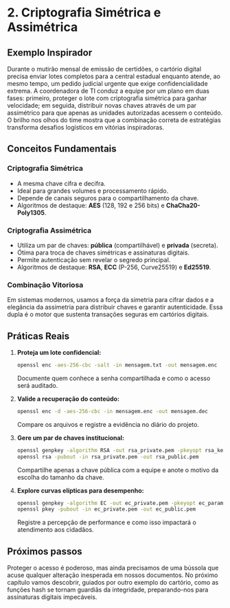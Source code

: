 # 2. Criptografia Simétrica e Assimétrica

## Exemplo Inspirador

Durante o mutirão mensal de emissão de certidões, o cartório digital precisa enviar lotes completos para a central estadual enquanto atende, ao mesmo tempo, um pedido judicial urgente que exige confidencialidade extrema. A coordenadora de TI conduz a equipe por um plano em duas fases: primeiro, proteger o lote com criptografia simétrica para ganhar velocidade; em seguida, distribuir novas chaves através de um par assimétrico para que apenas as unidades autorizadas acessem o conteúdo. O brilho nos olhos do time mostra que a combinação correta de estratégias transforma desafios logísticos em vitórias inspiradoras.

## Conceitos Fundamentais

### Criptografia Simétrica

- A mesma chave cifra e decifra.
- Ideal para grandes volumes e processamento rápido.
- Depende de canais seguros para o compartilhamento da chave.
- Algoritmos de destaque: **AES** (128, 192 e 256 bits) e **ChaCha20-Poly1305**.

### Criptografia Assimétrica

- Utiliza um par de chaves: **pública** (compartilhável) e **privada** (secreta).
- Ótima para troca de chaves simétricas e assinaturas digitais.
- Permite autenticação sem revelar o segredo principal.
- Algoritmos de destaque: **RSA**, **ECC** (P-256, Curve25519) e **Ed25519**.

### Combinação Vitoriosa

Em sistemas modernos, usamos a força da simetria para cifrar dados e a elegância da assimetria para distribuir chaves e garantir autenticidade. Essa dupla é o motor que sustenta transações seguras em cartórios digitais.

## Práticas Reais

1. **Proteja um lote confidencial:**
   ```bash
   openssl enc -aes-256-cbc -salt -in mensagem.txt -out mensagem.enc
   ```
   Documente quem conhece a senha compartilhada e como o acesso será auditado.

2. **Valide a recuperação do conteúdo:**
   ```bash
   openssl enc -d -aes-256-cbc -in mensagem.enc -out mensagem.dec
   ```
   Compare os arquivos e registre a evidência no diário do projeto.

3. **Gere um par de chaves institucional:**
   ```bash
   openssl genpkey -algorithm RSA -out rsa_private.pem -pkeyopt rsa_keygen_bits:2048
   openssl rsa -pubout -in rsa_private.pem -out rsa_public.pem
   ```
   Compartilhe apenas a chave pública com a equipe e anote o motivo da escolha do tamanho da chave.

4. **Explore curvas elípticas para desempenho:**
   ```bash
   openssl genpkey -algorithm EC -out ec_private.pem -pkeyopt ec_paramgen_curve:P-256
   openssl pkey -pubout -in ec_private.pem -out ec_public.pem
   ```
   Registre a percepção de performance e como isso impactará o atendimento aos cidadãos.

## Próximos passos

Proteger o acesso é poderoso, mas ainda precisamos de uma bússola que acuse qualquer alteração inesperada em nossos documentos. No próximo capítulo vamos descobrir, guiados por outro exemplo do cartório, como as funções hash se tornam guardiãs da integridade, preparando-nos para assinaturas digitais impecáveis.
